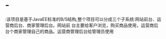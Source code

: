 # -
:该项目是基于JavaEE标准的B/S结构,整个项目可以分成三个子系统:网站前台、运营商后台、商家管理后台。网站前 台主要给客户浏览，购买商品使用，运营商后台个商家管理自己的商品。运营商管理后台给管理员使用
